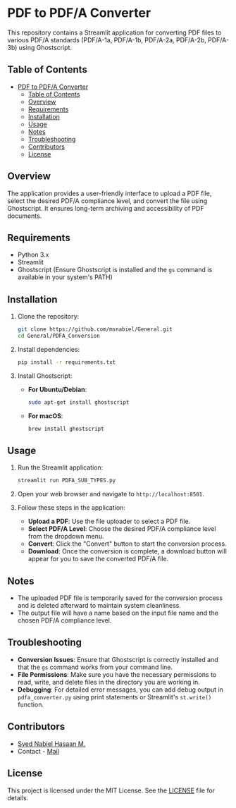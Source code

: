 # PDF to PDF/A Converter

This repository contains a Streamlit application for converting PDF files to various PDF/A standards (PDF/A-1a, PDF/A-1b, PDF/A-2a, PDF/A-2b, PDF/A-3b) using Ghostscript.

## Table of Contents
- [PDF to PDF/A Converter](#pdf-to-pdfa-converter)
  - [Table of Contents](#table-of-contents)
  - [Overview](#overview)
  - [Requirements](#requirements)
  - [Installation](#installation)
  - [Usage](#usage)
  - [Notes](#notes)
  - [Troubleshooting](#troubleshooting)
  - [Contributors](#contributors)
  - [License](#license)

## Overview

The application provides a user-friendly interface to upload a PDF file, select the desired PDF/A compliance level, and convert the file using Ghostscript. It ensures long-term archiving and accessibility of PDF documents.

## Requirements

- Python 3.x
- Streamlit
- Ghostscript (Ensure Ghostscript is installed and the `gs` command is available in your system's PATH)

## Installation

1. Clone the repository:

   ```bash
   git clone https://github.com/msnabiel/General.git
   cd General/PDFA_Conversion
   ```

2. Install dependencies:

   ```bash
   pip install -r requirements.txt
   ```

3. Install Ghostscript:

   - **For Ubuntu/Debian**:
     ```bash
     sudo apt-get install ghostscript
     ```

   - **For macOS**:
     ```bash
     brew install ghostscript
     ```

## Usage

1. Run the Streamlit application:

   ```bash
   streamlit run PDFA_SUB_TYPES.py
   ```

2. Open your web browser and navigate to `http://localhost:8501`.

3. Follow these steps in the application:

   - **Upload a PDF**: Use the file uploader to select a PDF file.
   - **Select PDF/A Level**: Choose the desired PDF/A compliance level from the dropdown menu.
   - **Convert**: Click the "Convert" button to start the conversion process.
   - **Download**: Once the conversion is complete, a download button will appear for you to save the converted PDF/A file.

## Notes

- The uploaded PDF file is temporarily saved for the conversion process and is deleted afterward to maintain system cleanliness.
- The output file will have a name based on the input file name and the chosen PDF/A compliance level.

## Troubleshooting

- **Conversion Issues**: Ensure that Ghostscript is correctly installed and that the `gs` command works from your command line.
- **File Permissions**: Make sure you have the necessary permissions to read, write, and delete files in the directory you are working in.
- **Debugging**: For detailed error messages, you can add debug output in `pdfa_converter.py` using print statements or Streamlit's `st.write()` function.

## Contributors

- [Syed Nabiel Hasaan M.](https://github.com/msnabiel)
- Contact - [Mail](mailto:msyednabiel@gmail.com)


## License

This project is licensed under the MIT License. See the [LICENSE](LICENSE) file for details.
